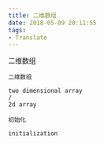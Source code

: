 ```yaml
---
title: 二维数组
date: 2018-05-09 20:11:55
tags:
- Translate
---
```




<!--more-->



二维数组

```
二维数组

two dimensional array 
/
2d array

初始化

initialization
```

